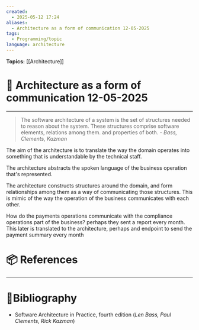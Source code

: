 ```yaml
---
created:
  - 2025-05-12 17:24
aliases:
  - Architecture as a form of communication 12-05-2025
tags:
  - Programming/topic
language: architecture
---
```


**Topics:** [[Architecture]]

# 📃 Architecture as a form of communication 12-05-2025

---
> The software architecture of a system is the set of structures needed to reason about the system. These structures comprise software elements, relations among them. and properties of both.
> *- Bass, Clements, Kazman*

The aim of the architecture is to translate the way the domain operates into something that is understandable by the technical staff.

The architecture abstracts the spoken language of the business operation that's represented.

The architecture constructs structures around the domain, and form relationships among them as a way of communicating those structures. This is mimic of the way the operation of the business communicates with each other.

How do the payments operations communicate with the compliance operations part of the business? perhaps they sent a report every month.
This later is translated to the architecture, perhaps and endpoint to send the payment summary every month

# 📦 References

---

# 📖Bibliography
- Software Architecture in Practice, fourth edition (*Len Bass, Paul Clements, Rick Kazman*)